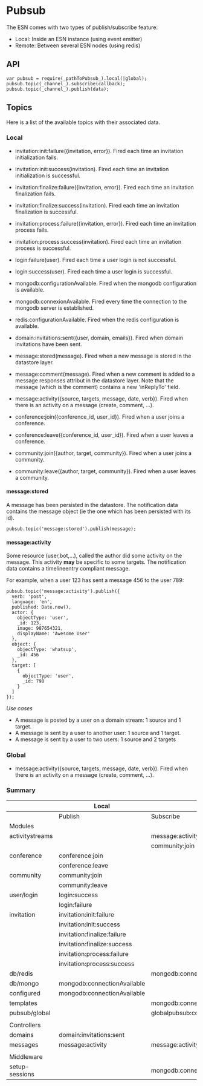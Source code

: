 # Pubsub

The ESN comes with two types of publish/subscribe feature:

- Local: Inside an ESN instance (using event emitter)
- Remote: Between several ESN nodes (using redis)

## API

    var pubsub = require(_pathToPubsub_).local(|global);
    pubsub.topic(_channel_).subscribe(callback);
    pubsub.topic(_channel_).publish(data);

## Topics

Here is a list of the available topics with their associated data.

### Local

- invitation:init:failure({invitation, error}). Fired each time an invitation initialization fails.
- invitation:init:success(invitation). Fired each time an invitation initialization is successful.
- invitation:finalize:failure({invitation, error}). Fired each time an invitation finalization fails.
- invitation:finalize:success(invitation). Fired each time an invitation finalization is successful.
- invitation:process:failure({invitation, error}). Fired each time an invitation process fails.
- invitation:process:success(invitation). Fired each time an invitation process is successful.

- login:failure(user). Fired each time a user login is not successful.
- login:success(user). Fired each time a user login is successful.

- mongodb:configurationAvailable. Fired when the mongodb configuration is available.
- mongodb:connexionAvailable. Fired every time the connection to the mongodb server is established.

- redis:configurationAvailable. Fired when the redis configuration is available.

- domain:invitations:sent({user, domain, emails}). Fired when domain invitations have been sent.

- message:stored(message). Fired when a new message is stored in the datastore layer.
- message:comment(message). Fired when a new comment is added to a message responses attribut in the datastore layer.
                            Note that the message (which is the comment) contains a new 'inReplyTo' field.
- message:activity({source, targets, message, date, verb}). Fired when there is an activity on a message (create, comment, ...).
- conference:join({conference_id, user_id}). Fired when a user joins a conference.
- conference:leave({conference_id, user_id}). Fired when a user leaves a conference.

- community:join({author, target, community}). Fired when a user joins a community.
- community:leave({author, target, community}). Fired when a user leaves a community.

#### message:stored

A message has been persisted in the datastore.
The notification data contains the message object (ie the one which has been persisted with its id).

    pubsub.topic('message:stored').publish(message);

#### message:activity

Some resource (user,bot,...), called the author did some activity on the message. This activity **may** be specific to some targets.
The notification data contains a timelineentry compliant message.

For example, when a user 123 has sent a message 456 to the user 789:

    pubsub.topic('message:activity').publish({
      verb: 'post',
      language: 'en',
      published: Date.now(),
      actor: {
        objectType: 'user',
        _id: 123,
        image: 987654321,
        displayName: 'Awesome User'
      },
      object: {
        objectType: 'whatsup',
        _id: 456
      },
      target: [
        {
          objectType: 'user',
          _id: 798
        }
      ]
    });

*Use cases*

- A message is posted by a user on a domain stream: 1 source and 1 target.
- A message is sent by a user to another user: 1 source and 1 target.
- A message is sent by a user to two users: 1 source and 2 targets

### Global

- message:activity({source, targets, message, date, verb}). Fired when there is an activity on a message (create, comment, ...).

### Summary

|                 | Local                       |                             | Global  |           | Notes |
|-----------------|-----------------------------|-----------------------------|---------|-----------|-------|
|                 | Publish                     | Subscribe                   | Publish | Subscribe |       |
| Modules         |                             |                             |         |           |       |
| activitystreams |                             | message:activity            |         |           |       |
|                 |                             | community:join              |         |           |       |
| conference      | conference:join             |                             |         |           |       |
|                 | conference:leave            |                             |         |           |       |
| community       | community:join              |                             |         |           |       |
|                 | community:leave             |                             |         |           |       |
| user/login      | login:success               |                             |         |           |       |
|                 | login:failure               |                             |         |           |       |
| invitation      | invitation:init:failure     |                             |         |           |       |
|                 | invitation:init:success     |                             |         |           |       |
|                 | invitation:finalize:failure |                             |         |           |       |
|                 | invitation:finalize:success |                             |         |           |       |
|                 | invitation:process:failure  |                             |         |           |       |
|                 | invitation:process:success  |                             |         |           |       |
| db/redis        |                             | mongodb:connectionAvailable |         |           |       |
| db/mongo        | mongodb:connectionAvailable |                             |         |           |       |
| configured      | mongodb:connectionAvailable |                             |         |           |       |
| templates       |                             | mongodb:connectionAvailable |         |           |       |
| pubsub/global   |                             | globalpubsub:config         |         |           |       |
|                 |                             |                             |         |           |       |
| Controllers     |                             |                             |         |           |       |
| domains         | domain:invitations:sent     |                             |         |           |       |
| messages        | message:activity            | message:activity            |         |           |       |
|                 |                             |                             |         |           |       |
| Middleware      |                             |                             |         |           |       |
| setup-sessions  |                             | mongodb:connectionAvailable |         |           |       |
